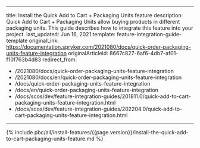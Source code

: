   
---
title: Install the Quick Add to Cart + Packaging Units feature
description: Quick Add to Cart + Packaging Units allow buying products in different packaging units. This guide describes how to integrate this feature into your project.
last_updated: Jun 16, 2021
template: feature-integration-guide-template
originalLink: https://documentation.spryker.com/2021080/docs/quick-order-packaging-units-feature-integration
originalArticleId: 8667c827-6af6-4db7-af01-f10f763b4d83
redirect_from:
  - /2021080/docs/quick-order-packaging-units-feature-integration
  - /2021080/docs/en/quick-order-packaging-units-feature-integration
  - /docs/quick-order-packaging-units-feature-integration
  - /docs/en/quick-order-packaging-units-feature-integration
  - /docs/scos/dev/feature-integration-guides/201811.0/quick-add-to-cart-packaging-units-feature-integration.html
  - /docs/scos/dev/feature-integration-guides/202204.0/quick-add-to-cart-packaging-units-feature-integration.html
---
{% include pbc/all/install-features/{{page.version}}/install-the-quick-add-to-cart-packaging-units-feature.md %} <!-- To edit, see /_includes/pbc/all/install-features/202204.0/install-the-quick-add-to-cart-packaging-units-feature.md -->
